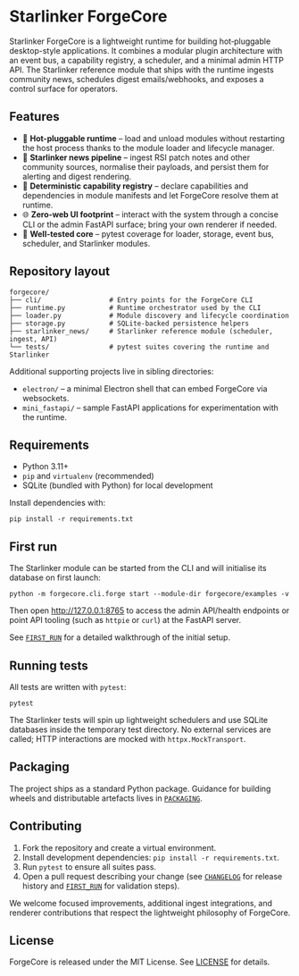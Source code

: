 # Starlinker ForgeCore

Starlinker ForgeCore is a lightweight runtime for building hot‑pluggable desktop-style
applications. It combines a modular plugin architecture with an event bus, a
capability registry, a scheduler, and a minimal admin HTTP API. The Starlinker
reference module that ships with the runtime ingests community news, schedules
digest emails/webhooks, and exposes a control surface for operators.

## Features

* 🔌 **Hot-pluggable runtime** – load and unload modules without restarting the
  host process thanks to the module loader and lifecycle manager.
* 📨 **Starlinker news pipeline** – ingest RSI patch notes and other community
  sources, normalise their payloads, and persist them for alerting and digest
  rendering.
* 🧠 **Deterministic capability registry** – declare capabilities and
  dependencies in module manifests and let ForgeCore resolve them at runtime.
* 🌐 **Zero-web UI footprint** – interact with the system through a concise CLI
  or the admin FastAPI surface; bring your own renderer if needed.
* 🧪 **Well-tested core** – pytest coverage for loader, storage, event bus,
  scheduler, and Starlinker modules.

## Repository layout

```
forgecore/
├── cli/                 # Entry points for the ForgeCore CLI
├── runtime.py           # Runtime orchestrator used by the CLI
├── loader.py            # Module discovery and lifecycle coordination
├── storage.py           # SQLite-backed persistence helpers
├── starlinker_news/     # Starlinker reference module (scheduler, ingest, API)
└── tests/               # pytest suites covering the runtime and Starlinker
```

Additional supporting projects live in sibling directories:

* `electron/` – a minimal Electron shell that can embed ForgeCore via websockets.
* `mini_fastapi/` – sample FastAPI applications for experimentation with the
  runtime.

## Requirements

* Python 3.11+
* `pip` and `virtualenv` (recommended)
* SQLite (bundled with Python) for local development

Install dependencies with:

```
pip install -r requirements.txt
```

## First run

The Starlinker module can be started from the CLI and will initialise its
database on first launch:

```
python -m forgecore.cli.forge start --module-dir forgecore/examples -v
```

Then open <http://127.0.0.1:8765> to access the admin API/health endpoints or
point API tooling (such as `httpie` or `curl`) at the FastAPI server.

See [`FIRST_RUN`](FIRST_RUN.md) for a detailed walkthrough of the initial setup.

## Running tests

All tests are written with `pytest`:

```
pytest
```

The Starlinker tests will spin up lightweight schedulers and use SQLite
databases inside the temporary test directory. No external services are called;
HTTP interactions are mocked with `httpx.MockTransport`.

## Packaging

The project ships as a standard Python package. Guidance for building wheels
and distributable artefacts lives in [`PACKAGING`](PACKAGING.md).

## Contributing

1. Fork the repository and create a virtual environment.
2. Install development dependencies: `pip install -r requirements.txt`.
3. Run `pytest` to ensure all suites pass.
4. Open a pull request describing your change (see [`CHANGELOG`](CHANGELOG.md)
   for release history and [`FIRST_RUN`](FIRST_RUN.md) for validation steps).

We welcome focused improvements, additional ingest integrations, and renderer
contributions that respect the lightweight philosophy of ForgeCore.

## License

ForgeCore is released under the MIT License. See [LICENSE](LICENSE) for details.
